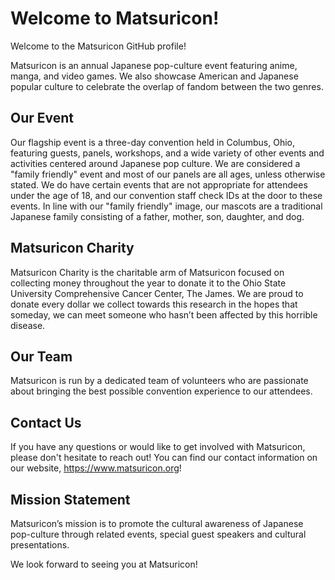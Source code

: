 # Welcome to Matsuricon!

Welcome to the Matsuricon GitHub profile! 

Matsuricon is an annual Japanese pop-culture event featuring anime, manga, and video games. We also showcase American and Japanese popular culture to celebrate the overlap of fandom between the two genres.

## Our Event

Our flagship event is a three-day convention held in Columbus, Ohio, featuring guests, panels, workshops, and a wide variety of other events and activities centered around Japanese pop culture. We are considered a "family friendly" event and most of our panels are all ages, unless otherwise stated. We do have certain events that are not appropriate for attendees under the age of 18, and our convention staff check IDs at the door to these events. In line with our "family friendly" image, our mascots are a traditional Japanese family consisting of a father, mother, son, daughter, and dog.

## Matsuricon Charity

Matsuricon Charity is the charitable arm of Matsuricon focused on collecting money throughout the year to donate it to the Ohio State University Comprehensive Cancer Center, The James. We are proud to donate every dollar we collect towards this research in the hopes that someday, we can meet someone who hasn’t been affected by this horrible disease. 

## Our Team

Matsuricon is run by a dedicated team of volunteers who are passionate about bringing the best possible convention experience to our attendees.

## Contact Us

If you have any questions or would like to get involved with Matsuricon, please don't hesitate to reach out! You can find our contact information on our website, https://www.matsuricon.org!

## Mission Statement

Matsuricon’s mission is to promote the cultural awareness of Japanese pop-culture through related events, special guest speakers and cultural presentations.

We look forward to seeing you at Matsuricon!
